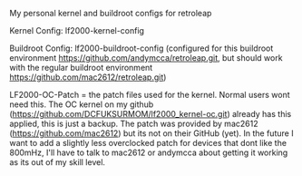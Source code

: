 My personal kernel and buildroot configs for retroleap

Kernel Config: lf2000-kernel-config

Buildroot Config: lf2000-buildroot-config (configured for this buildroot environment https://github.com/andymcca/retroleap.git, but should work with the
regular buildroot environment https://github.com/mac2612/retroleap.git)

LF2000-OC-Patch = the patch files used for the kernel. Normal users wont need this. The OC kernel on my github (https://github.com/DCFUKSURMOM/lf2000_kernel-oc.git)
already has this applied, this is just a backup. The patch was provided by mac2612 (https://github.com/mac2612) but its not on their GitHub (yet). In the future I
want to add a slightly less overclocked patch for devices that dont like the 800mHz, I'll have to talk to mac2612 or andymcca about getting it working as its
out of my skill level.
